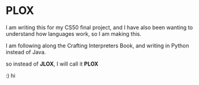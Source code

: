 # PLOX

I am writing this for my CS50 final project, and I have also been wanting to understand how languages work, so I am making this. 

I am following along the Crafting Interpreters Book, and writing in Python instead of Java. 

so instead of **JLOX**, I will call it **PLOX**

:) hi
